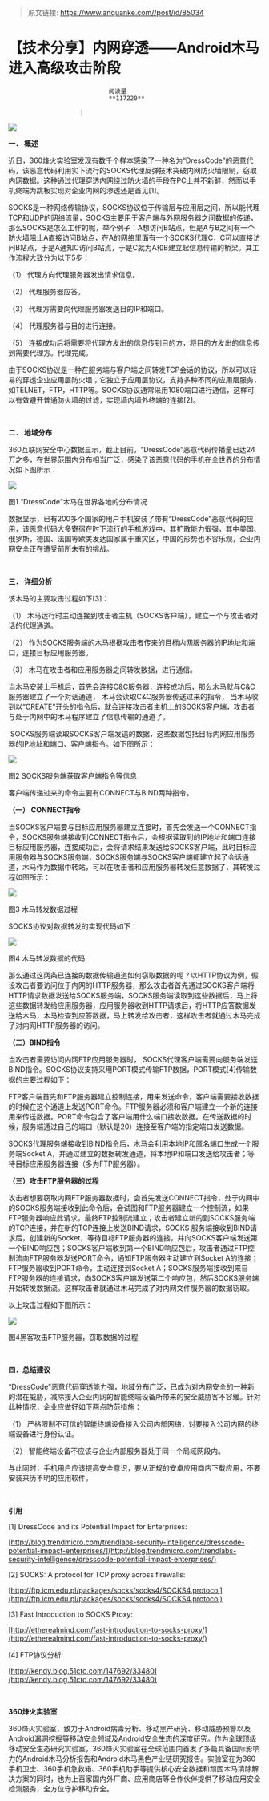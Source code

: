 > 原文链接: https://www.anquanke.com//post/id/85034 


# 【技术分享】内网穿透——Android木马进入高级攻击阶段


                                阅读量   
                                **117220**
                            
                        |
                        
                                                                                    



[![](https://p0.ssl.qhimg.com/t01a718c07749dfae93.jpg)](https://p0.ssl.qhimg.com/t01a718c07749dfae93.jpg)

**一．	概述**

近日，360烽火实验室发现有数千个样本感染了一种名为“DressCode”的恶意代码，该恶意代码利用实下流行的SOCKS代理反弹技术突破内网防火墙限制，窃取内网数据。这种通过代理穿透内网绕过防火墙的手段在PC上并不新鲜，然而以手机终端为跳板实现对企业内网的渗透还是首见[1]。

SOCKS是一种网络传输协议，SOCKS协议位于传输层与应用层之间，所以能代理TCP和UDP的网络流量，SOCKS主要用于客户端与外网服务器之间数据的传递，那么SOCKS是怎么工作的呢，举个例子：A想访问B站点，但是A与B之间有一个防火墙阻止A直接访问B站点，在A的网络里面有一个SOCKS代理C，C可以直接访问B站点，于是A通知C访问B站点，于是C就为A和B建立起信息传输的桥梁。其工作流程大致分为以下5步：

（1）	代理方向代理服务器发出请求信息。

（2）	代理服务器应答。

（3）	代理方需要向代理服务器发送目的IP和端口。

（4）	代理服务器与目的进行连接。

（5）	连接成功后将需要将代理方发出的信息传到目的方，将目的方发出的信息传到需要代理方。代理完成。

由于SOCKS协议是一种在服务端与客户端之间转发TCP会话的协议，所以可以轻易的穿透企业应用层防火墙；它独立于应用层协议，支持多种不同的应用层服务，如TELNET，FTP，HTTP等。SOCKS协议通常采用1080端口进行通信，这样可以有效避开普通防火墙的过滤，实现墙内墙外终端的连接[2]。

<br>

**二．	地域分布**

360互联网安全中心数据显示，截止目前，“DressCode”恶意代码传播量已达24万之多，在世界范围内分布相当广泛，感染了该恶意代码的手机在全世界的分布情况如下图所示：

[![](https://p0.ssl.qhimg.com/t01b2702802b3a6f82e.png)](https://p0.ssl.qhimg.com/t01b2702802b3a6f82e.png)

图1 “DressCode”木马在世界各地的分布情况

数据显示，已有200多个国家的用户手机安装了带有“DressCode”恶意代码的应用，该恶意代码大多寄宿在时下流行的手机游戏中，其扩散能力很强，其中美国、俄罗斯，德国、法国等欧美发达国家属于重灾区，中国的形势也不容乐观，企业内网安全正在遭受前所未有的挑战。

<br>

**三．	详细分析**

该木马的主要攻击过程如下[3]：

（1）	木马运行时主动连接到攻击者主机（SOCKS客户端），建立一个与攻击者对话的代理通道。

（2）	作为SOCKS服务端的木马根据攻击者传来的目标内网服务器的IP地址和端口，连接目标应用服务器。

（3）	木马在攻击者和应用服务器之间转发数据，进行通信。

当木马安装上手机后，首先会连接C&amp;C服务器，连接成功后，那么木马就与C&amp;C服务器建立了一个对话通道， 木马会读取C&amp;C服务器传送过来的指令， 当木马收到以“CREATE”开头的指令后，就会连接攻击者主机上的SOCKS客户端，攻击者与处于内网中的木马程序建立了信息传输的通道了。

 SOCKS服务端读取SOCKS客户端发送的数据，这些数据包括目标内网应用服务器的IP地址和端口、客户端指令。如下图所示：

[![](https://p0.ssl.qhimg.com/t01b54fb13e603026ae.png)](https://p0.ssl.qhimg.com/t01b54fb13e603026ae.png)

图2 SOCKS服务端获取客户端指令等信息

客户端传递过来的命令主要有CONNECT与BIND两种指令。

**（一）	CONNECT指令**

当SOCKS客户端要与目标应用服务器建立连接时，首先会发送一个CONNECT指令，SOCKS服务端接收到CONNECT指令后，会根据读取到的IP地址和端口连接目标应用服务器，连接成功后，会将请求结果发送给SOCKS客户端，此时目标应用服务器与SOCKS服务端，SOCKS服务端与SOCKS客户端都建立起了会话通道，木马作为数据中转站，可以在攻击者和应用服务器转发任意数据了，其转发过程如图所示：

[![](https://p0.ssl.qhimg.com/t01482ae45007550999.jpg)](https://p0.ssl.qhimg.com/t01482ae45007550999.jpg)

图3 木马转发数据过程

SOCKS协议对数据转发的实现代码如下：

[![](https://p2.ssl.qhimg.com/t0107be8c281d173dc3.png)](https://p2.ssl.qhimg.com/t0107be8c281d173dc3.png)

图4 木马转发数据的代码

那么通过这两条已连接的数据传输通道如何窃取数据的呢？以HTTP协议为例，假设攻击者要访问位于内网的HTTP服务器，那么攻击者首先通过SOCKS客户端将HTTP请求数据发送给SOCKS服务端，SOCKS服务端读取到这些数据后，马上将这些数据转发给应用服务器，应用服务器收到HTTP请求后，将HTTP应答数据发送给木马，木马检查到应答数据，马上转发给攻击者，这样攻击者就通过木马完成了对内网HTTP服务器的访问。

**（二）BIND指令**

当攻击者需要访问内网FTP应用服务器时， SOCKS代理客户端需要向服务端发送BIND指令。SOCKS协议支持采用PORT模式传输FTP数据，PORT模式[4]传输数据的主要过程如下：

FTP客户端首先和FTP服务器建立控制连接，用来发送命令，客户端需要接收数据的时候在这个通道上发送PORT命令。FTP服务器必须和客户端建立一个新的连接用来传送数据。PORT命令包含了客户端用什么端口接收数据。在传送数据的时候，服务端通过自己的端口（默认是20）连接至客户端的指定端口发送数据。

SOCKS代理服务端接收到BIND指令后，木马会利用本地IP和匿名端口生成一个服务端Socket A，并通过建立的数据转发通道，将本地IP和端口发送给攻击者；等待目标应用服务器连接（多为FTP服务器）。

**（三）攻击FTP服务器的过程**

攻击者想要窃取内网FTP服务器数据时，会首先发送CONNECT指令，处于内网中的SOCKS服务端接收到此命令后，会试图和FTP服务器建立一个控制流，如果FTP服务器响应此请求，最终FTP控制流建立；攻击者建立新的到SOCKS服务端的TCP连接，并在新的TCP连接上发送BIND请求，SOCKS 服务端接收到BIND请求后，创建新的Socket，等待目标FTP服务器的连接，并向SOCKS客户端发送第一个BIND响应包；SOCKS客户端收到第一个BIND响应包后，攻击者通过FTP控制流向FTP服务器发送PORT命令，通知FTP服务器主动建立到Socket A的连接；FTP服务器收到PORT命令，主动连接到Socket A；SOCKS服务端接收到来自FTP服务器的连接请求，向SOCKS客户端发送第二个响应包，然后SOCKS服务端开始转发数据流。这样攻击者就通过木马完成了对内网文件服务器的数据窃取。

以上攻击过程如下图所示：

[![](https://p0.ssl.qhimg.com/t01b1d3b2337915fdec.jpg)](https://p0.ssl.qhimg.com/t01b1d3b2337915fdec.jpg)

图4黑客攻击FTP服务器，窃取数据的过程

<br>

**四．总结建议**

“DressCode”恶意代码穿透能力强，地域分布广泛，已成为对内网安全的一种新的潜在威胁，减除接入企业内网的智能终端设备所带来的安全威胁客不容缓。针对此种情况，企业应做好如下两点防范措施：

（1）	严格限制不可信的智能终端设备接入公司内部网络，对要接入公司内网的终端设备进行身份认证。

（2）	智能终端设备不应该与企业内部服务器处于同一个局域网段内。

与此同时，手机用户应该提高安全意识，要从正规的安卓应用商店下载应用，不要安装来历不明的应用软件。

<br>

**引用**

[1] DressCode and its Potential Impact for Enterprises:

[http://blog.trendmicro.com/trendlabs-security-intelligence/dresscode-potential-impact-enterprises/](http://blog.trendmicro.com/trendlabs-security-intelligence/dresscode-potential-impact-enterprises/)

[2] SOCKS: A protocol for TCP proxy across firewalls:

[http://ftp.icm.edu.pl/packages/socks/socks4/SOCKS4.protocol](http://ftp.icm.edu.pl/packages/socks/socks4/SOCKS4.protocol)

[3] Fast Introduction to SOCKS Proxy:

[http://etherealmind.com/fast-introduction-to-socks-proxy/](http://etherealmind.com/fast-introduction-to-socks-proxy/)

[4] FTP协议分析:

[http://kendy.blog.51cto.com/147692/33480](http://kendy.blog.51cto.com/147692/33480)

<br>

**360烽火实验室**

360烽火实验室，致力于Android病毒分析、移动黑产研究、移动威胁预警以及Android漏洞挖掘等移动安全领域及Android安全生态的深度研究。作为全球顶级移动安全生态研究实验室，360烽火实验室在全球范围内首发了多篇具备国际影响力的Android木马分析报告和Android木马黑色产业链研究报告。实验室在为360手机卫士、360手机急救箱、360手机助手等提供核心安全数据和顽固木马清除解决方案的同时，也为上百家国内外厂商、应用商店等合作伙伴提供了移动应用安全检测服务，全方位守护移动安全。
